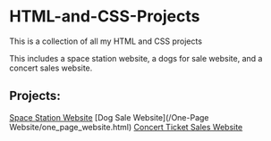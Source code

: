 # HTML-and-CSS-Projects
 This is a collection of all my HTML and CSS projects
<p>This includes a space station website, a dogs for sale website, and a concert sales website.</p>
<h2> Projects: </h2>

[Space Station Website](/Projects/Basic_HTML_Website.html)
[Dog Sale Website](/One-Page Website/one_page_website.html)
[Concert Ticket Sales Website](/index.html)
